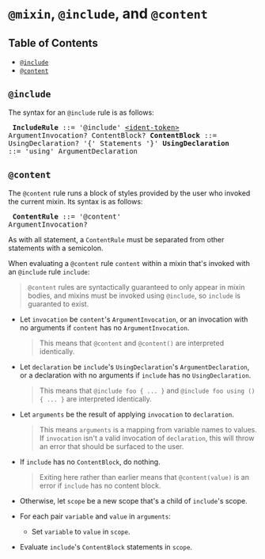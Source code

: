 # `@mixin`, `@include`, and `@content`

## Table of Contents

* [`@include`](#include)
* [`@content`](#content)

## `@include`

The syntax for an `@include` rule is as follows:

<x><pre>
**IncludeRule**      ::= '@include' [\<ident-token>][] ArgumentInvocation? ContentBlock?
**ContentBlock**     ::= UsingDeclaration? '{' Statements '}'
**UsingDeclaration** ::= 'using' ArgumentDeclaration
</pre></x>

[\<ident-token>]: https://drafts.csswg.org/css-syntax-3/#ident-token-diagram

## `@content`

The `@content` rule runs a block of styles provided by the user who invoked the
current mixin. Its syntax is as follows:

<x><pre>
**ContentRule** ::= '@content' ArgumentInvocation?
</pre></x>

As with all statement, a `ContentRule` must be separated from other statements
with a semicolon.

When evaluating a `@content` rule `content` within a mixin that's invoked with
an `@include` rule `include`:

> `@content` rules are syntactically guaranteed to only appear in mixin bodies,
> and mixins must be invoked using `@include`, so `include` is guaranted to
> exist.

* Let `invocation` be `content`'s `ArgumentInvocation`, or an invocation with no
  arguments if `content` has no `ArgumentInvocation`.

  > This means that `@content` and `@content()` are interpreted identically.

* Let `declaration` be `include`'s `UsingDeclaration`'s `ArgumentDeclaration`,
  or a declaration with no arguments if `include` has no `UsingDeclaration`.

  > This means that `@include foo { ... }` and `@include foo using () { ... }`
  > are interpreted identically.

* Let `arguments` be the result of applying `invocation` to `declaration`.

  > This means `arguments` is a mapping from variable names to values. If
  > `invocation` isn't a valid invocation of `declaration`, this will throw an
  > error that should be surfaced to the user.

* If `include` has no `ContentBlock`, do nothing.

  > Exiting here rather than earlier means that `@content(value)` is an error if
  > `include` has no content block.

* Otherwise, let `scope` be a new scope that's a child of `include`'s scope.

* For each pair `variable` and `value` in `arguments`:

  * Set `variable` to `value` in `scope`.

* Evaluate `include`'s `ContentBlock` statements in `scope`.

